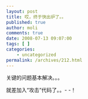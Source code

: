 ```yaml
---
layout: post
title: 哎，终于快出炉了。。
published: true
author: moli
comments: true
date: 2008-07-13 09:07:00
tags: [ ]
categories:
    - uncategorized
permalink: /archives/212.html
---
```

关键的问题基本解决。。。 

就差加入&ldquo;攻击&rdquo;代码了。。- -！